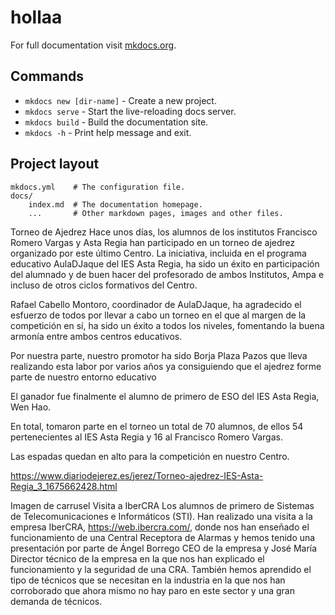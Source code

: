 # hollaa

For full documentation visit [mkdocs.org](https://www.mkdocs.org).

## Commands

* `mkdocs new [dir-name]` - Create a new project.
* `mkdocs serve` - Start the live-reloading docs server.
* `mkdocs build` - Build the documentation site.
* `mkdocs -h` - Print help message and exit.

## Project layout

    mkdocs.yml    # The configuration file.
    docs/
        index.md  # The documentation homepage.
        ...       # Other markdown pages, images and other files.

Torneo de Ajedrez
Hace unos días, los alumnos de los institutos Francisco Romero Vargas y Asta Regia han participado en un torneo de ajedrez organizado por este último Centro. La iniciativa, incluida en el programa educativo AulaDJaque del IES Asta Regia, ha sido un éxito en participación del alumnado y de buen hacer del profesorado de ambos Institutos, Ampa e incluso de otros ciclos formativos del Centro.

Rafael Cabello Montoro, coordinador de AulaDJaque, ha agradecido el esfuerzo de todos por llevar a cabo un torneo en el que al margen de la competición en sí, ha sido un éxito a todos los niveles, fomentando la buena armonía entre ambos centros educativos.

Por nuestra parte, nuestro promotor ha sido Borja Plaza Pazos que lleva realizando esta labor por varios años ya consiguiendo que el ajedrez forme parte de nuestro entorno educativo

El ganador fue finalmente el alumno de primero de ESO del IES Asta Regia, Wen Hao.

En total, tomaron parte en el torneo un total de 70 alumnos, de ellos 54 pertenecientes al IES Asta Regia y 16 al Francisco Romero Vargas.

Las espadas quedan en alto para la competición en nuestro Centro.



https://www.diariodejerez.es/jerez/Torneo-ajedrez-IES-Asta-Regia_3_1675662428.html

Imagen de carrusel
Visita a IberCRA
Los alumnos de primero de Sistemas de Telecomunicaciones e Informáticos (STI). Han realizado una visita a la empresa IberCRA, https://web.ibercra.com/, donde nos han enseñado el funcionamiento de una Central Receptora de Alarmas y hemos tenido una presentación por parte de Ángel Borrego CEO de la empresa y José María Director técnico de la empresa en la que nos han explicado el funcionamiento y la seguridad de una CRA. También hemos aprendido el tipo de técnicos que se necesitan en la industria en la que nos han corroborado que ahora mismo no hay paro en este sector y una gran demanda de técnicos.